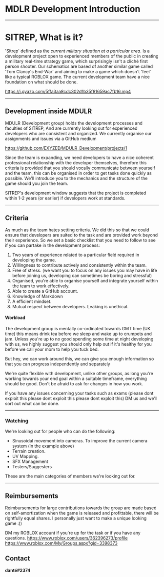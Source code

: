 # MDLR Development Introduction



---
# SITREP, What is it?
'Sitrep' defined as the *current military situation at a particular area*. Is a development project open to experienced members of the public in creating a military real-time strategy game, which surprisingly isn't a cliché first person shooter. Our schematics are based of another similar game called 'Tom Clancy's End-War' and aiming to make a game which doesn't 'feel' like a typical ROBLOX game.  The current development team have a nice foundation on what should be done.

https://i.gyazo.com/5ffa3aa8cdc302d1b35f81659ac7fb16.mp4

---
## Development inside MDULR
MDULR (Development group) holds the development processes and faculties of SITREP,  And are currently looking out for experienced developers who are consistent and organized. We currently organise our assignments and issues via a GitHub medium

https://github.com/EXYZED/MDULR_Development/projects/1

Since the team is expanding, we need developers to have a nice coherent professional relationship with the developer themselves, therefore this criteria is provided that you should vocally communicate between yourself and the team, this can be organised in order to get tasks done quickly as possible. We'll introduce you to the mechanics and the structure of the game should you join the team.

SITREP's development window suggests that the project is completed within 1-2 years (or earlier) if developers work at standards.

---
## Criteria
As much as the team hates setting criteria. We did this so that we could ensure that developers are suited to the task and are provided work beyond their experience. So we set a basic checklist that you need to follow to see if you can partake in the development process:

1. Two years of experience related to a particular field required in developing the game.
2. Willingness to contribute actively and consistently within the team.
3. Free of stress. (we want you to focus on any issues you may have in life before joining us, developing can sometimes be boring and stressful)
4. Organised, you're able to organise yourself and integrate yourself within the team to work effectively.
5. Able to create a GitHub account.
6. Knowledge of Markdown
7. A efficient mindset.
8. Mutual respect between developers. Leaking is unethical.

#### Workload
The development group is mentally co-ordinated towards GMT time (UK time) this means drink tea before we sleep and wake up to crumpets and jam. Unless you're up to no good spending some time at night developing with us, we highly suggest you should only help out if it's healthy for you before we call your mom to help you tuck bed.

But hey, we can work around this, we can give you enough information so that you can progress independently and separately

We're quite flexible with development, unlike other groups, as long you're working towards your end goal within a suitable timeframe, everything should be good. Don't be afraid to ask for changes in how you work.

If you have any issues concerning your tasks such as exams (please dont exploit this please dont exploit this please dont exploit this) DM us and we'll sort out what can be done.

---
### Watching
We're looking out for people who can do the following:
* Sinusoidal movement into cameras. To improve the current camera system (in the example above)
* Terrain creation.
* UV Mapping.
* SFX Management
* Testers/Suggesters

These are the main categories of members we're looking out for.

---
## Reimbursements
Reimbursements for large contributions towards the group are made based on self-amortization when the game is released and profittable, there will be rightfully equal shares. I personally just want to make a unique looking game :))

DM my ROBLOX account if you're up for the task or if you have any questions.
https://www.roblox.com/users/362396273/profile
https://www.roblox.com/My/Groups.aspx?gid=3398373

## Contact
**danté#2374**
